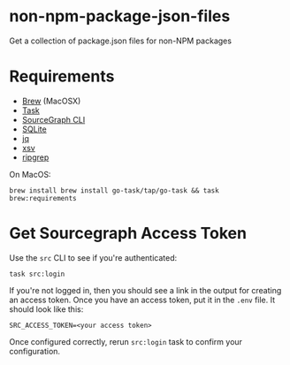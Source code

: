 # non-npm-package-json-files
Get a collection of package.json files for non-NPM packages

# Requirements

* [Brew](https://brew.sh) (MacOSX)
* [Task](https://taskfile.dev)
* [SourceGraph CLI](https://docs.sourcegraph.com/cli)
* [SQLite](https://sqlite.org)
* [jq](https://stedolan.github.io/jq/)
* [xsv](https://github.com/BurntSushi/xsv)
* [ripgrep](https://github.com/BurntSushi/ripgrep)

On MacOS:
```shell
brew install brew install go-task/tap/go-task && task brew:requirements
```

# Get Sourcegraph Access Token

Use the `src` CLI to see if you're authenticated:
```shell
task src:login
```

If you're not logged in, then you should see a link in the output for creating
an access token. Once you have an access token, put it in the `.env` file. It
should look like this:

```env
SRC_ACCESS_TOKEN=<your access token>
```

Once configured correctly, rerun `src:login` task to confirm your
configuration.

